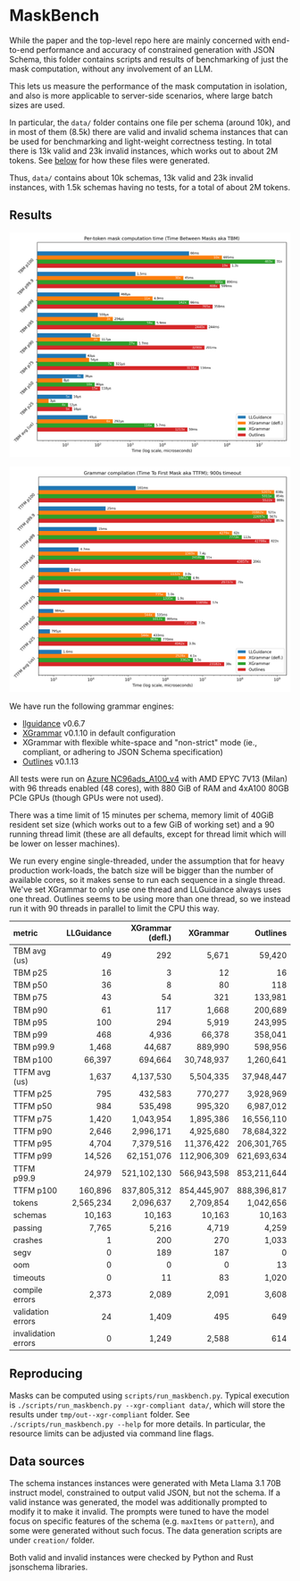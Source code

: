 # MaskBench

While the paper and the top-level repo here are mainly concerned with end-to-end performance and accuracy of
constrained generation with JSON Schema, this folder contains scripts and results
of benchmarking of just the mask computation, without any involvement of an LLM.

This lets us measure the performance of the mask computation in isolation, and also
is more applicable to server-side scenarios, where large batch sizes are used.

In particular, the `data/` folder contains one file per schema (around 10k), 
and in most of them (8.5k) there are valid and invalid schema instances that can be used for
benchmarking and light-weight correctness testing.
In total there is 13k valid and 23k invalid instances, which works out to about 2M tokens.
See [below](#data-sources) for how these files were generated.

Thus, `data/` contains about 10k schemas, 13k valid and 23k invalid instances,
with 1.5k schemas having no tests,
for a total of about 2M tokens.

## Results

<p align="center">
    <img src="plots/tbm.png" />
</p>

<p align="center">
    <img src="plots/ttfm.png" />
</p>

We have run the following grammar engines:

- [llguidance](https://github.com/guidance-ai/llguidance) v0.6.7
- [XGrammar](https://github.com/mlc-ai/xgrammar) v0.1.10 in default configuration
- XGrammar with flexible white-space and "non-strict" mode (ie., compliant, or adhering to JSON Schema specification)
- [Outlines](https://github.com/dottxt-ai/outlines) v0.1.13

All tests were run on 
[Azure NC96ads_A100_v4](https://learn.microsoft.com/en-us/azure/virtual-machines/sizes/gpu-accelerated/nca100v4-series?tabs=sizebasic)
with AMD EPYC 7V13 (Milan) with 96 threads enabled (48 cores),
with 880 GiB of RAM and 4xA100 80GB PCIe GPUs (though GPUs were not used).

There was a time limit of 15 minutes per schema,
memory limit of 40GiB resident set size (which works out to a few GiB of working set)
and a 90 running thread limit (these are all defaults, except for thread limit which
will be lower on lesser machines).

We run every engine single-threaded, under the assumption that for heavy
production work-loads, the batch size will be bigger than the number of
available cores, so it makes sense to run each sequence in a single thread.
We've set XGrammar to only use one thread and LLGuidance always uses one thread.
Outlines seems to be using more than one thread, so we instead run it with 90
threads in parallel to limit the CPU this way.

<!-- GEN-BEGIN -->
| metric              | LLGuidance | XGrammar (defl.) |    XGrammar |    Outlines |
|:--------------------|-----------:|-----------------:|------------:|------------:|
| TBM avg (us)        |         49 |              292 |       5,671 |      59,420 |
| TBM p25             |         16 |                3 |          12 |          16 |
| TBM p50             |         36 |                8 |          80 |         118 |
| TBM p75             |         43 |               54 |         321 |     133,981 |
| TBM p90             |         61 |              117 |       1,668 |     200,689 |
| TBM p95             |        100 |              294 |       5,919 |     243,995 |
| TBM p99             |        468 |            4,936 |      66,378 |     358,041 |
| TBM p99.9           |      1,468 |           44,687 |     889,990 |     598,956 |
| TBM p100            |     66,397 |          694,664 |  30,748,937 |   1,260,641 |
| TTFM avg (us)       |      1,637 |        4,137,530 |   5,504,335 |  37,948,447 |
| TTFM p25            |        795 |          432,583 |     770,277 |   3,928,969 |
| TTFM p50            |        984 |          535,498 |     995,320 |   6,987,012 |
| TTFM p75            |      1,420 |        1,043,954 |   1,895,386 |  16,556,110 |
| TTFM p90            |      2,646 |        2,996,171 |   4,925,680 |  78,684,322 |
| TTFM p95            |      4,704 |        7,379,516 |  11,376,422 | 206,301,765 |
| TTFM p99            |     14,526 |       62,151,076 | 112,906,309 | 621,693,634 |
| TTFM p99.9          |     24,979 |      521,102,130 | 566,943,598 | 853,211,644 |
| TTFM p100           |    160,896 |      837,805,312 | 854,445,907 | 888,396,817 |
| tokens              |  2,565,234 |        2,096,637 |   2,709,854 |   1,042,656 |
| schemas             |     10,163 |           10,163 |      10,163 |      10,163 |
| passing             |      7,765 |            5,216 |       4,719 |       4,259 |
| crashes             |          1 |              200 |         270 |       1,033 |
| segv                |          0 |              189 |         187 |           0 |
| oom                 |          0 |                0 |           0 |          13 |
| timeouts            |          0 |               11 |          83 |       1,020 |
| compile errors      |      2,373 |            2,089 |       2,091 |       3,608 |
| validation errors   |         24 |            1,409 |         495 |         649 |
| invalidation errors |          0 |            1,249 |       2,588 |         614 |
<!-- GEN-END -->

## Reproducing

Masks can be computed using `scripts/run_maskbench.py`.
Typical execution is `./scripts/run_maskbench.py --xgr-compliant data/`,
which will store the results under `tmp/out--xgr-compliant` folder.
See `./scripts/run_maskbench.py --help` for more details.
In particular, the resource limits can be adjusted via command line flags.

## Data sources

The schema instances instances were generated with Meta Llama 3.1 70B instruct model,
constrained to output valid JSON, but not the schema.
If a valid instance was generated, the model was additionally prompted to
modify it to make it invalid.
The prompts were tuned to have the model focus on specific features
of the schema (e.g. `maxItems` or `pattern`),
and some were generated without such focus.
The data generation scripts are under `creation/` folder.

Both valid and invalid instances were checked by Python and Rust jsonschema libraries.
